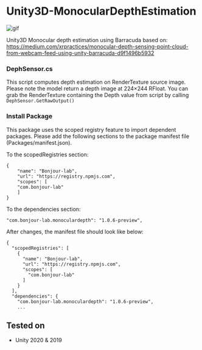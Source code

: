 # Unity3D-MonocularDepthEstimation
![gif](https://i.imgur.com/T04Wrng.gif)

Unity3D Monocular depth estimation using Barracuda
based on: https://medium.com/xrpractices/monocular-depth-sensing-point-cloud-from-webcam-feed-using-unity-barracuda-d9f1496b5932

### DephSensor.cs
This script computes depth estimation on RenderTexture source image.
Please note the model return a depth image at 224×244 RFloat.
You can grab the RenderTexture containing the Depth value from script by calling ```DephSensor.GetRawOutput()```

### Install Package
This package uses the scoped registry feature to import dependent packages.
Please add the following sections to the package manifest file (Packages/manifest.json).

To the scopedRegistries section:
```
{
    "name": "Bonjour-lab",
    "url": "https://registry.npmjs.com",
    "scopes": [
    "com.bonjour-lab"
    ]
}
```

To the dependencies section:

```
"com.bonjour-lab.monoculardepth": "1.0.6-preview",
```

After changes, the manifest file should look like below:
```
{
  "scopedRegistries": [
    {
      "name": "Bonjour-lab",
      "url": "https://registry.npmjs.com",
      "scopes": [
        "com.bonjour-lab"
      ]
    }
  ],
  "dependencies": {
    "com.bonjour-lab.monoculardepth": "1.0.6-preview",
    ...
```


Tested on
-------
* Unity 2020 & 2019

